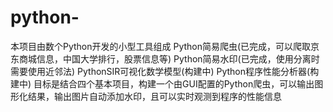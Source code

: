 # python-
本项目由数个Python开发的小型工具组成
Python简易爬虫(已完成，可以爬取京东商城信息，中国大学排行，股票信息等)
Python简易水印(已完成，使用分离时需要使用近邻法)
PythonSIR可视化数学模型(构建中)
Python程序性能分析器(构建中)
目标是结合四个基本项目，构建一个由GUI配置的Python爬虫，可以输出图形化结果，输出图片自动添加水印，且可以实时观测到程序的性能信息

